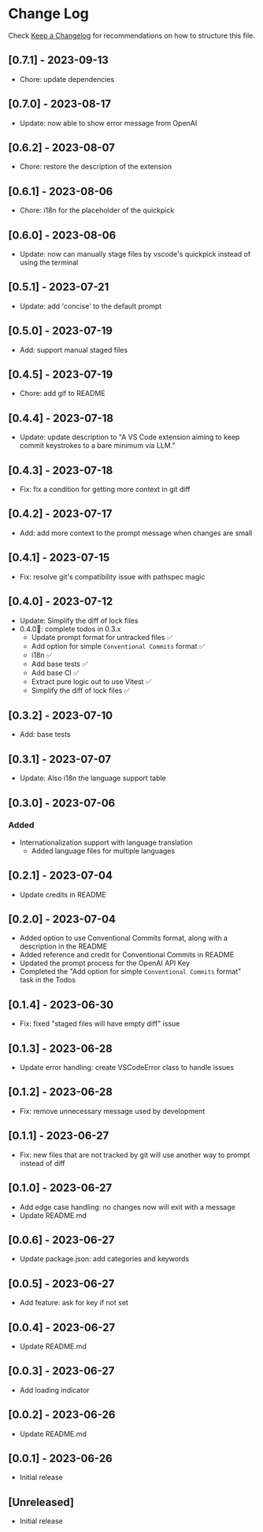 # Change Log

Check [Keep a Changelog](http://keepachangelog.com/) for recommendations on how to structure this file.

## [0.7.1] - 2023-09-13

- Chore: update dependencies

## [0.7.0] - 2023-08-17

- Update: now able to show error message from OpenAI

## [0.6.2] - 2023-08-07

- Chore: restore the description of the extension

## [0.6.1] - 2023-08-06

- Chore: i18n for the placeholder of the quickpick

## [0.6.0] - 2023-08-06

- Update: now can manually stage files by vscode's quickpick instead of using the terminal

## [0.5.1] - 2023-07-21

- Update: add 'concise' to the default prompt

## [0.5.0] - 2023-07-19

- Add: support manual staged files

## [0.4.5] - 2023-07-19

- Chore: add gif to README

## [0.4.4] - 2023-07-18

- Update: update description to "A VS Code extension aiming to keep commit keystrokes to a bare minimum via LLM."

## [0.4.3] - 2023-07-18

- Fix: fix a condition for getting more context in git diff

## [0.4.2] - 2023-07-17

- Add: add more context to the prompt message when changes are small

## [0.4.1] - 2023-07-15

- Fix: resolve git's compatibility issue with pathspec magic

## [0.4.0] - 2023-07-12

- Update: Simplify the diff of lock files
- 0.4.0🎉: complete todos in 0.3.x
  - Update prompt format for untracked files ✅
  - Add option for simple `Conventional Commits` format ✅
  - i18n ✅
  - Add base tests ✅
  - Add base CI ✅
  - Extract pure logic out to use Vitest ✅
  - Simplify the diff of lock files ✅

## [0.3.2] - 2023-07-10

- Add: base tests

## [0.3.1] - 2023-07-07

- Update: Also i18n the language support table

## [0.3.0] - 2023-07-06

### Added

- Internationalization support with language translation
  - Added language files for multiple languages

## [0.2.1] - 2023-07-04

- Update credits in README

## [0.2.0] - 2023-07-04

- Added option to use Conventional Commits format, along with a description in the README
- Added reference and credit for Conventional Commits in README
- Updated the prompt process for the OpenAI API Key
- Completed the "Add option for simple `Conventional Commits` format" task in the Todos

## [0.1.4] - 2023-06-30

- Fix: fixed "staged files will have empty diff" issue

## [0.1.3] - 2023-06-28

- Update error handling: create VSCodeError class to handle issues

## [0.1.2] - 2023-06-28

- Fix: remove unnecessary message used by development

## [0.1.1] - 2023-06-27

- Fix: new files that are not tracked by git will use another way to prompt instead of diff

## [0.1.0] - 2023-06-27

- Add edge case handling: no changes now will exit with a message
- Update README.md

## [0.0.6] - 2023-06-27

- Update package.json: add categories and keywords

## [0.0.5] - 2023-06-27

- Add feature: ask for key if not set

## [0.0.4] - 2023-06-27

- Update README.md

## [0.0.3] - 2023-06-27

- Add loading indicator

## [0.0.2] - 2023-06-26

- Update README.md

## [0.0.1] - 2023-06-26

- Initial release

## [Unreleased]

- Initial release
